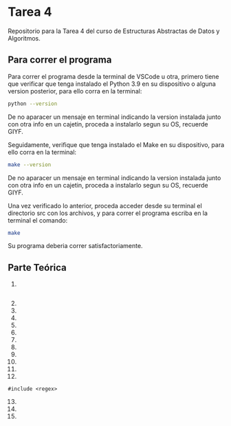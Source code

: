 # Tarea 4
Repositorio para la Tarea 4 del curso de Estructuras Abstractas de Datos y Algoritmos.


## Para correr el programa

Para correr el programa desde la terminal de VSCode u otra, primero tiene que verificar que tenga instalado el Python 3.9 en su dispositivo o alguna version posterior, para ello corra en la terminal:

```bash
python --version
```

De no aparacer un mensaje en terminal indicando la version instalada junto con otra info en un cajetin, proceda a instalarlo segun su OS, recuerde GIYF.

Seguidamente, verifique que tenga instalado el Make en su dispositivo, para ello corra en la terminal:

```bash
make --version
```

De no aparacer un mensaje en terminal indicando la version instalada junto con otra info en un cajetin, proceda a instalarlo segun su OS, recuerde GIYF.

Una vez verificado lo anterior, proceda acceder desde su terminal el directorio src con los archivos, y para correr el programa escriba en la terminal el comando:

```bash
make 
```

Su programa deberia correr satisfactoriamente. 


## Parte Teórica 

1.

``` 

```



2. 





3. 




4. 


 
5. 




 
6. 

 
7. 



 
8. 





 
9. 


 
10. 



 
11. 

 
12. 

``` 
#include <regex>

```

 
13. 


 
14. 

 
15. 



 

 